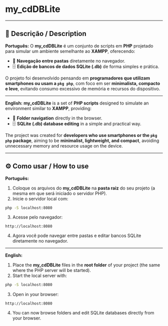 # my\_cdDBLite

---

## 📌 Descrição / Description

**Português:**
O **my\_cdDBLite** é um conjunto de scripts em **PHP** projetado para simular um ambiente semelhante ao **XAMPP**, oferecendo:

* 🔎 **Navegação entre pastas** diretamente no navegador.
* 🗄️ **Edição de bancos de dados SQLite (.db)** de forma simples e prática.

O projeto foi desenvolvido pensando em **programadores que utilizam smartphones ou usam a `pkg php`**, com foco em ser **minimalista, compacto e leve**, evitando consumo excessivo de memória e recursos do dispositivo.

---

**English:**
**my\_cdDBLite** is a set of **PHP scripts** designed to simulate an environment similar to **XAMPP**, providing:

* 🔎 **Folder navigation** directly in the browser.
* 🗄️ **SQLite (.db) database editing** in a simple and practical way.

The project was created for **developers who use smartphones or the `pkg php` package**, aiming to be **minimalist, lightweight, and compact**, avoiding unnecessary memory and resource usage on the device.

---

## ⚙️ Como usar / How to use

**Português:**

1. Coloque os arquivos do **my\_cdDBLite** na **pasta raiz** do seu projeto (a mesma em que será iniciado o servidor PHP).
2. Inicie o servidor local com:

```bash
php -S localhost:8080
```

3. Acesse pelo navegador:

```
http://localhost:8080
```

4. Agora você pode navegar entre pastas e editar bancos SQLite diretamente no navegador.

---

**English:**

1. Place the **my\_cdDBLite** files in the **root folder** of your project (the same where the PHP server will be started).
2. Start the local server with:

```bash
php -S localhost:8080
```

3. Open in your browser:

```
http://localhost:8080
```

4. You can now browse folders and edit SQLite databases directly from your browser.
